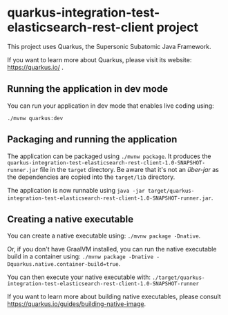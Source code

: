 # quarkus-integration-test-elasticsearch-rest-client project

This project uses Quarkus, the Supersonic Subatomic Java Framework.

If you want to learn more about Quarkus, please visit its website: https://quarkus.io/ .

## Running the application in dev mode

You can run your application in dev mode that enables live coding using:
```
./mvnw quarkus:dev
```

## Packaging and running the application

The application can be packaged using `./mvnw package`.
It produces the `quarkus-integration-test-elasticsearch-rest-client-1.0-SNAPSHOT-runner.jar` file in the `target` directory.
Be aware that it's not an _über-jar_ as the dependencies are copied into the `target/lib` directory.

The application is now runnable using `java -jar target/quarkus-integration-test-elasticsearch-rest-client-1.0-SNAPSHOT-runner.jar`.

## Creating a native executable

You can create a native executable using: `./mvnw package -Dnative`.

Or, if you don't have GraalVM installed, you can run the native executable build in a container using: `./mvnw package -Dnative -Dquarkus.native.container-build=true`.

You can then execute your native executable with: `./target/quarkus-integration-test-elasticsearch-rest-client-1.0-SNAPSHOT-runner`

If you want to learn more about building native executables, please consult https://quarkus.io/guides/building-native-image.
